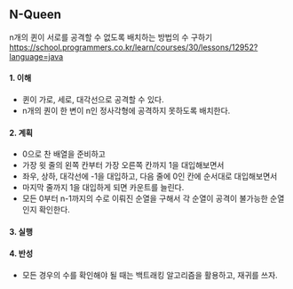 ## N-Queen
n개의 퀸이 서로를 공격할 수 없도록 배치하는 방법의 수 구하기
https://school.programmers.co.kr/learn/courses/30/lessons/12952?language=java

#### 1. 이해
- 퀸이 가로, 세로, 대각선으로 공격할 수 있다.
- n개의 퀀이 한 변이 n인 정사각형에 공격하지 못하도록 배치한다.

#### 2. 계획
- 0으로 찬 배열을 준비하고
- 가장 윗 줄의 왼쪽 칸부터 가장 오른쪽 칸까지 1을 대입해보면서
- 좌우, 상하, 대각선에 -1을 대입하고, 다음 줄에 0인 칸에 순서대로 대입해보면서
- 마지막 줄까지 1을 대입하게 되면 카운트를 늘린다.
- 모든 0부터 n-1까지의 수로 이뤄진 순열을 구해서 각 순열이 공격이 불가능한 순열인지 확인한다.

#### 3. 실행

#### 4. 반성
- 모든 경우의 수를 확인해야 될 때는 백트래킹 알고리즘을 활용하고, 재귀를 쓰자.
